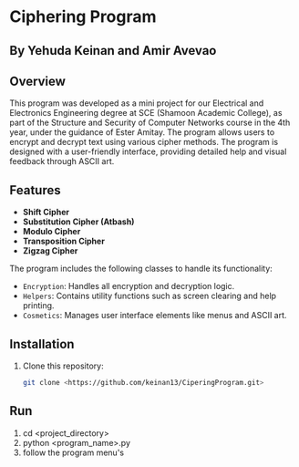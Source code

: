# Ciphering Program
## By Yehuda Keinan and Amir Avevao

## Overview

This program was developed as a mini project for our Electrical and Electronics Engineering degree at SCE (Shamoon Academic College), as part of the Structure and Security of Computer Networks course in the 4th year, under the guidance of Ester Amitay.
The program allows users to encrypt and decrypt text using various cipher methods. 
The program is designed with a user-friendly interface, providing detailed help and visual feedback through ASCII art.

## Features

- **Shift Cipher**
- **Substitution Cipher (Atbash)**
- **Modulo Cipher**
- **Transposition Cipher**
- **Zigzag Cipher**

The program includes the following classes to handle its functionality:

- `Encryption`: Handles all encryption and decryption logic.
- `Helpers`: Contains utility functions such as screen clearing and help printing.
- `Cosmetics`: Manages user interface elements like menus and ASCII art.

## Installation

1. Clone this repository:
   ```sh
   git clone <https://github.com/keinan13/CiperingProgram.git>

## Run 

1. cd <project_directory>
2. python <program_name>.py
3. follow the program menu's
